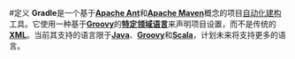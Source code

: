 #定义
**Gradle**是一个基于[**Apache Ant**](https://link.zhihu.com/?target=http%3A//zh.wikipedia.org/wiki/Apache_Ant)和[**Apache Maven**](https://link.zhihu.com/?target=http%3A//zh.wikipedia.org/wiki/Apache_Maven)概念的项目[自动化建构](https://link.zhihu.com/?target=http%3A//zh.wikipedia.org/wiki/%25E8%2587%25AA%25E5%258B%2595%25E5%258C%2596%25E5%25BB%25BA%25E6%25A7%258B)工具。它使用一种基于[**Groovy**](https://link.zhihu.com/?target=http%3A//zh.wikipedia.org/wiki/Groovy)的[**特定领域语言**](https://link.zhihu.com/?target=http%3A//zh.wikipedia.org/w/index.php%3Ftitle%3D%25E7%2589%25B9%25E5%25AE%259A%25E9%25A2%2586%25E5%259F%259F%25E8%25AF%25AD%25E8%25A8%2580%26action%3Dedit%26redlink%3D1)来声明项目设置，而不是传统的[**XML**](https://link.zhihu.com/?target=http%3A//zh.wikipedia.org/wiki/XML)。当前其支持的语言限于[**Java**](https://link.zhihu.com/?target=http%3A//zh.wikipedia.org/wiki/Java)、[**Groovy**](https://link.zhihu.com/?target=http%3A//zh.wikipedia.org/wiki/Groovy)和[**Scala**](https://link.zhihu.com/?target=http%3A//zh.wikipedia.org/wiki/Scala)，计划未来将支持更多的语言。
